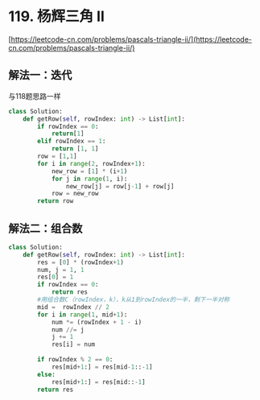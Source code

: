# 119. 杨辉三角 II

[https://leetcode-cn.com/problems/pascals-triangle-ii/](https://leetcode-cn.com/problems/pascals-triangle-ii/)

## 解法一：迭代

与118题思路一样

```python
class Solution:
    def getRow(self, rowIndex: int) -> List[int]:
        if rowIndex == 0:
            return[1]
        elif rowIndex == 1:
            return [1, 1]
        row = [1,1]
        for i in range(2, rowIndex+1):
            new_row = [1] * (i+1)
            for j in range(1, i):
                new_row[j] = row[j-1] + row[j]
            row = new_row
        return row
```

## 解法二：组合数

```python
class Solution:
    def getRow(self, rowIndex: int) -> List[int]:
        res = [0] * (rowIndex+1)
        num, j = 1, 1
        res[0] = 1
        if rowIndex == 0:
            return res
        #用组合数C（rowIndex，k），k从1到rowIndex的一半，剩下一半对称
        mid =  rowIndex // 2
        for i in range(1, mid+1):
            num *= (rowIndex + 1 - i)
            num //= j
            j += 1
            res[i] = num
 
        if rowIndex % 2 == 0:
            res[mid+1:] = res[mid-1::-1]
        else:
            res[mid+1:] = res[mid::-1]
        return res
```

